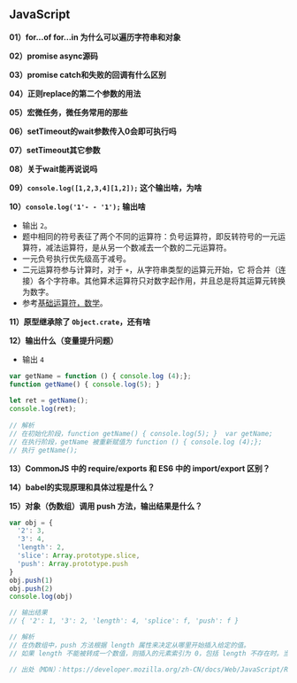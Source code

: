## JavaScript

**01）for...of for...in 为什么可以遍历字符串和对象**

**02）promise async源码**

**03）promise  catch和失败的回调有什么区别**

**04）正则replace的第二个参数的用法**

**05）宏微任务，微任务常用的那些**

**06）setTimeout的wait参数传入0会即可执行吗**

**07）setTimeout其它参数**

**08）关于wait能再说说吗**

**09）`console.log([1,2,3,4][1,2]);` 这个输出啥，为啥**

**10）`console.log('1'- - '1');` 输出啥**

- 输出 `2`。
- 题中相同的符号表征了两个不同的运算符：负号运算符，即反转符号的一元运算符，减法运算符，是从另一个数减去一个数的二元运算符。
- 一元负号执行优先级高于减号。
- 二元运算符参与计算时，对于 `+`，从字符串类型的运算元开始，它 将合并（连接）各个字符串。其他算术运算符只对数字起作用，并且总是将其运算元转换为数字。
- 参考[基础运算符，数学](https://zh.javascript.info/operators)。

**11）原型继承除了 `Object.crate`，还有啥**

**12）输出什么（变量提升问题）**

- 输出 `4`

```javascript
var getName = function () { console.log (4);};
function getName() { console.log(5); }
  
let ret = getName();
console.log(ret);
  
// 解析
// 在初始化阶段，function getName() { console.log(5); }  var getName;
// 在执行阶段，getName 被重新赋值为 function () { console.log (4);};
// 执行 getName();
```

**13）CommonJS 中的 require/exports 和 ES6 中的 import/export 区别？**

**14）babel的实现原理和具体过程是什么？**

**15）对象（伪数组）调用 push 方法，输出结果是什么？**

```javascript
var obj = {
  '2': 3,
  '3': 4,
  'length': 2,
  'slice': Array.prototype.slice,
  'push': Array.prototype.push
}
obj.push(1)
obj.push(2)
console.log(obj)

// 输出结果
// { '2': 1, '3': 2, 'length': 4, 'splice': f, 'push': f }

// 解析
// 在伪数组中，push 方法根据 length 属性来决定从哪里开始插入给定的值。
// 如果 length 不能被转成一个数值，则插入的元素索引为 0，包括 length 不存在时。当 length 不存在时，将会创建它。

// 出处（MDN）：https://developer.mozilla.org/zh-CN/docs/Web/JavaScript/Reference/Global_Objects/Array/push
```
